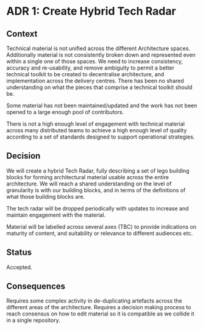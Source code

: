 # ADR 1: Create Hybrid Tech Radar

## Context

Technical material is not unified across the different Architecture spaces.  Additionally material is not consistently broken down and represented even within a single one of those spaces.  We need to increase consistency, accuracy and re-usability, and remove ambiguity to permit a better technical toolkit to be created to decentralise architecture, and implementation across the delivery centres.  There has been no shared understanding on what the pieces that comprise a technical toolkit should be.

Some material has not been maintained/updated and the work has not been opened to a large enough pool of contributors.

There is not a high enough level of engagement with technical material across many distributed teams to achieve a high enough level of quality according to a set of standards designed to support operational strategies.

## Decision

We will create a hybrid Tech Radar, fully describing a set of lego building blocks for forming architectural material usable across the entire architecture.  We will reach a shared understanding on the level of granularity is with our building blocks, and in terms of the definitions of what those building blocks are.

The tech radar will be dropped periodically with updates to increase and maintain engagement with the material.

Material will be labelled across several axes (TBC) to provide indications on maturity of content, and suitability or relevance to different audiences etc.

## Status

Accepted.

## Consequences

Requires some complex activity in de-duplicating artefacts across the different areas of the architecture.  Requires a decision making process to reach consensus on how to edit material so it is compatible as we collide it in a single repository.
